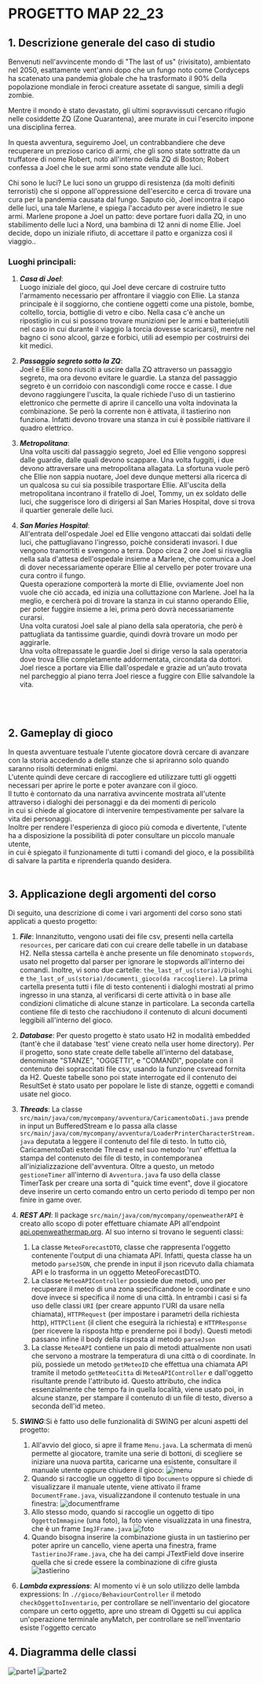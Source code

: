 # PROGETTO MAP 22_23
## 1. **Descrizione generale del caso di studio**

Benvenuti nell'avvincente mondo di "The last of us" (rivisitato), ambientato nel 2050, esattamente vent'anni dopo che un fungo noto come Cordyceps ha scatenato una pandemia globale che ha trasformato il 90% della popolazione mondiale in feroci creature assetate di sangue, simili a degli zombie. 

Mentre il mondo è stato devastato, gli ultimi sopravvissuti cercano rifugio nelle cosiddette ZQ (Zone Quarantena), aree murate in cui l'esercito impone una disciplina ferrea. 

In questa avventura, seguiremo Joel, un contrabbandiere che deve recuperare un prezioso carico di armi, che gli sono state sottratte da un truffatore di nome Robert, noto all'interno della ZQ di Boston;
Robert confessa a Joel che le sue armi sono state vendute alle luci. 

Chi sono le luci? Le luci sono un gruppo di resistenza
(da molti definiti terroristi) che si oppone all'oppressione dell'esercito e cerca di trovare una cura per la pandemia causata dal fungo. Saputo ciò, Joel
incontra il capo delle luci, una tale Marlene, e spiega l'accaduto per avere indietro le sue armi. Marlene propone a Joel un patto: deve portare fuori dalla ZQ,
in uno stabilimento delle luci a Nord, una bambina di 12 anni di nome Ellie. Joel decide, dopo un iniziale rifiuto, di accettare il patto e organizza così il viaggio..


### **Luoghi principali**:

1. ***Casa di Joel***: <br>Luogo iniziale del gioco, qui Joel deve cercare di costruire tutto l'armamento necessario per affrontare il viaggio con Ellie. 
La stanza principale è il soggiorno, che contiene oggetti come una pistole, bombe, coltello, torcia, bottiglie di vetro e cibo. Nella casa c'è anche un ripostiglio in cui si possono trovare munizioni per le armi e batterie(utili nel caso in cui durante il viaggio la torcia dovesse scaricarsi), mentre nel bagno ci sono alcool, garze e forbici, utili ad esempio per costruirsi dei kit medici.

2. ***Passaggio segreto sotto la ZQ***: <br>Joel e Ellie sono riusciti a uscire dalla ZQ attraverso un passaggio segreto, ma ora devono evitare le guardie. 
La stanza del passaggio segreto è un corridoio con nascondigli come rocce e casse. 
I due devono raggiungere l'uscita, la quale richiede l'uso di un tastierino elettronico che permette di aprire il cancello una volta indovinata la combinazione. 
Se però la corrente non è attivata, il tastierino non funziona. Infatti devono trovare una stanza in cui è possibile riattivare il quadro elettrico.

3. ***Metropolitana***: <br>Una volta usciti dal passaggio segreto, Joel ed Ellie vengono soppresi dalle guardie, dalle quali devono scappare.
Una volta fuggiti, i due devono attraversare una metropolitana allagata.
La sfortuna vuole però che Ellie non sappia nuotare, Joel deve dunque mettersi alla ricerca di un qualcosa su cui sia possibile trasportare Ellie.
All'uscita della metropolitana incontrano il fratello di Joel, Tommy, un ex soldato delle luci, che suggerisce loro di dirigersi al San Maries Hospital, dove si trova il quartier generale delle luci.

4. ***San Maries Hospital***: <br>All'entrata dell'ospedale Joel ed Ellie vengono attaccati dai soldati delle luci, che pattugliavano l'ingresso, poichè considerati invasori.
I due vengono tramortiti e svengono a terra. Dopo circa 2 ore Joel si risveglia nella sala d'attesa dell'ospedale insieme a Marlene, che comunica a Joel
di dover necessariamente operare Ellie al cervello per poter trovare una cura contro il fungo.<br>
Questa operazione comporterà la morte di Ellie, ovviamente Joel non vuole che ciò accada, ed inizia una colluttazione con Marlene.
Joel ha la meglio, e cercherà poi di trovare la stanza in cui stanno operando Ellie, per poter fuggire insieme a lei, prima però dovrà necessariamente curarsi.<br>
Una volta curatosi Joel sale al piano della sala operatoria, che però è pattugliata da tantissime guardie, quindi dovrà trovare un modo per aggirarle.<br>
Una volta oltrepassate le guardie Joel si dirige verso la sala operatoria dove trova Ellie completamente addormentata, circondata da dottori.<br>
Joel riesce a portare via Ellie dall'ospedale e grazie ad un'auto trovata nel parcheggio al piano terra Joel riesce a fuggire con Ellie salvandole la vita.
<br>
<br>

## 2. **Gameplay di gioco**
In questa avventuare testuale l'utente giocatore dovrà cercare di avanzare con la storia accedendo a delle stanze che si apriranno solo quando saranno risolti determinati enigmi.<br>
L'utente quindi deve cercare di raccogliere ed utilizzare tutti gli oggetti necessari per aprire le porte e poter avanzare con il gioco.<br>
Il tutto è contornato da una narrativa avvincente mostrata all'utente attraverso i dialoghi dei personaggi e da dei momenti di pericolo<br>
in cui si chiede al giocatore di intervenire tempestivamente per salvare la vita dei personaggi.<br>
Inoltre per rendere l'esperienza di gioco più comoda e divertente, l'utente ha a disposizione la possibilità di poter consultare un piccolo manuale utente,<br>
in cui è spiegato il funzionamente di tutti i comandi del gioco, e la possibilità di salvare la partita e riprenderla quando desidera. 
<br>
<br>

## 3. **Applicazione degli argomenti del corso**
Di seguito, una descrizione di come i vari argomenti del corso sono stati applicati a questo progetto:
1. ***File***: Innanzitutto, vengono usati dei file csv, presenti nella cartella `resources`, per caricare dati con cui creare delle tabelle in un database H2.
   Nella stessa cartella è anche presente un file denominato `stopwords`, usato nel progetto dal parser per ignorare le stopwords all'interno dei comandi.
   Inoltre, vi sono due cartelle: `the_last_of_us(storia)/Dialoghi` e `the_last_of_us(storia)/documenti_gioco(da raccogliere)`.
   La prima cartella presenta tutti i file di testo contenenti i dialoghi mostrati al primo ingresso in una stanza, al verificarsi di certe attività o in base alle condizioni climatiche
   di alcune stanze in particolare.
   La seconda cartella contiene file di testo che racchiudono il contenuto di alcuni documenti leggibili all'interno del gioco.

2. ***Database***: Per questo progetto è stato usato H2 in modalità embedded (tant'è che il database 'test' viene creato nella user home directory).
   Per il progetto, sono state create delle tabelle all'interno del database, denominate "STANZE", "OGGETTI", e "COMANDI", popolate con il contenuto dei sopraccitati
   file csv, usando la funzione csvread fornita da H2.
   Queste tabelle sono poi state interrogate ed il contenuto dei ResultSet è stato usato per popolare le liste di stanze, oggetti e comandi usate nel gioco.

3. ***Threads***: La classe `src/main/java/com/mycompany/avventura/CaricamentoDati.java` prende in input un BufferedStream e lo passa alla classe `src/main/java/com/mycompany/avventura/LoaderPrinterCharacterStream.java`
   deputata a leggere il contenuto del file di testo. In tutto ciò, CaricamentoDati estende Thread e nel suo metodo 'run' effettua la stampa del contenuto dei file di testo, in
   contemporanea all'inizializzazione dell'avventura.
   Oltre a questo, un metodo `gestioneTimer` all'interno di `Avventura.java` fa uso della classe TimerTask per creare una sorta di "quick time event", dove il giocatore deve inserire un certo
   comando entro un certo periodo di tempo per non finire in game over.

4. ***REST API***: Il package `src/main/java/com/mycompany/openweatherAPI` è creato allo scopo di poter effettuare chiamate API all'endpoint [api.openweathermap.org](api.openweathermap.org).
   Al suo interno si trovano le seguenti classi:
     1. La classe `MeteoForecastDTO`, classe che rappresenta l'oggetto contenente l'output di una chiamata API. Infatti, questa classe ha un metodo `parseJSON`, che prende in input il json
        ricevuto dalla chiamata API e lo trasforma in un oggetto MeteoForecastDTO.
     2. La classe `MeteoAPIController` possiede due metodi, uno per recuperare il meteo di una zona specificandone le coordinate e uno dove invece si specifica il nome di una città.
        In entrambi i casi si fa uso delle classi `URI` (per creare appunto l'URI da usare nella chiamata), `HTTPRequest` (per impostare i parametri della richiesta http), `HTTPClient`
        (il client che eseguirà la richiesta) e `HTTPResponse` (per ricevere la risposta http e prenderne poi il body).
        Questi metodi passano infine il body della risposta al metodo `parseJson`
     3. La classe `MeteoAPI` contiene un paio di metodi attualmente non usati che servono a mostrare la temperatura di una città o di coordinate. In più, possiede un metodo `getMeteoID` che
        effettua una chiamata API tramite il metodo `getMeteoCitta` di `MeteoAPIController` e dall'oggetto risultante prende l'attributo id.
        Questo attributo, che indica essenzialmente che tempo fa in quella località, viene usato poi, in alcune stanze, per stampare il contenuto di un file di testo, diverso a seconda dell'id meteo.

5. ***SWING***:Si è fatto uso delle funzionalità di SWING per alcuni aspetti del progetto:
     1. All'avvio del gioco, si apre il frame `Menu.java`. La schermata di menù permette al giocatore, tramite una serie di bottoni, di scegliere se iniziare una nuova partita, caricarne una esistente, consultare
     il manuale utente oppure chiudere il gioco: ![menu](/immaginiReport/menu.png)
     2. Quando si raccoglie un oggetto di tipo `Documento` oppure si chiede di visualizzare il manuale utente, viene attivato il frame `DocumentFrame.java`, visualizzandone il contenuto testuale in una finestra: ![documentframe](/immaginiReport/manuale.png)
     3. Allo stesso modo, quando si raccoglie un oggetto di tipo `OggettoImmagine` (una foto), la foto viene visualizzata in una finestra, che è un frame `ImgJFrame.java` ![foto](/immaginiReport/foto.png)
     4. Quando bisogna inserire la combinazione giusta in un tastierino per poter aprire un cancello, viene aperta una finestra, frame `TastierinoJFrame.java`, che ha dei campi JTextField dove inserire
        quella che si crede essere la combinazione di cifre giusta ![tastierino](/immaginiReport/tastierino.png)

6. ***Lambda expressions***: Al momento vi è un solo utilizzo delle lambda expressions: In `.//gioco/BehaviourController` il metodo `checkOggettoInventario`, per controllare se nell'inventario del
   giocatore compare un certo oggetto, apre uno stream di Oggetti su cui applica un'operazione terminale anyMatch, per controllare se nell'inventario esiste l'oggetto cercato


## 4. **Diagramma delle classi**
![parte1](diagramma1.jpg)
![parte2](diagramma2.jpg)
